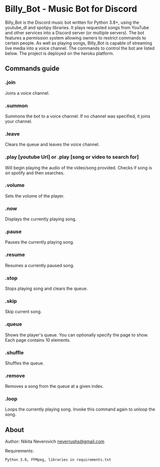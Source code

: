 Billy_Bot - Music Bot for Discord
====
Billy_Bot is the Discord music bot written for Python 3.8+, using the youtube_dl and spotipy libraries.
It plays requested songs from YouTube and other services into a Discord server (or multiple servers).
The bot features a permission system allowing owners to restrict commands to certain people.
As well as playing songs, Billy_Bot is capable of streaming live media into a voice channel.
The commands to control the bot are listed below. The project is deployed on the heroku platform.

## Commands guide
### .join

Joins a voice channel.

### .summon

Summons the bot to a voice channel.
If no channel was specified, it joins your channel.
### .leave

Clears the queue and leaves the voice channel.

### .play [youtube Url] or .play [song or video to search for]

Will begin playing the audio of the video/song provided.
Checks if song is on spotify and then searches.

### .volume

Sets the volume of the player.

### .now 

Displays the currently playing song.

### .pause

Pauses the currently playing song.

### .resume

Resumes a currently paused song.

### .stop

Stops playing song and clears the queue.

### .skip

Skip current song.

### .queue

Shows the player's queue.
You can optionally specify the page to show. Each page contains 10 elements.

### .shuffle

Shuffles the queue.

### .remove

Removes a song from the queue at a given index.

### .loop

Loops the currently playing song.
Invoke this command again to unloop the song.

About
-----

Author: Nikita Neverovich <neverrushs@gmail.com>

Requirements:

    Python 3.8, FFMpeg, libraries in requirements.txt